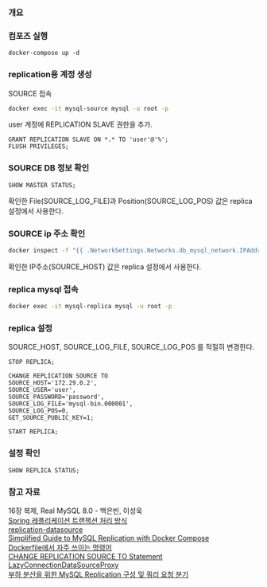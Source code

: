 ### 개요

### 컴포즈 실행 
```
docker-compose up -d
```

### replication용 계정 생성

SOURCE 접속

```bash
docker exec -it mysql-source mysql -u root -p
```

user 계정에 REPLICATION SLAVE 권한을 추가. 

```mysql
GRANT REPLICATION SLAVE ON *.* TO 'user'@'%';
FLUSH PRIVILEGES;
```

### SOURCE DB 정보 확인

```mysql
SHOW MASTER STATUS;
```

확인한 File(SOURCE_LOG_FILE)과 Position(SOURCE_LOG_POS) 값은 replica 설정에서 사용한다.

### SOURCE ip 주소 확인

```bash
docker inspect -f "{{ .NetworkSettings.Networks.db_mysql_network.IPAddress }}" mysql-source
```

확인한 IP주소(SOURCE_HOST) 값은 replica 설정에서 사용한다.

### replica mysql 접속

```bash
docker exec -it mysql-replica mysql -u root -p
```

### replica 설정

SOURCE_HOST, SOURCE_LOG_FILE, SOURCE_LOG_POS 를 적절히 변경한다.

```mysql
STOP REPLICA;

CHANGE REPLICATION SOURCE TO 
SOURCE_HOST='172.29.0.2', 
SOURCE_USER='user', 
SOURCE_PASSWORD='password', 
SOURCE_LOG_FILE='mysql-bin.000001',
SOURCE_LOG_POS=0, 
GET_SOURCE_PUBLIC_KEY=1;

START REPLICA;
```

### 설정 확인

```mysql
SHOW REPLICA STATUS;
```

### 참고 자료
16장 복제, Real MySQL 8.0 - 백은빈, 이성욱  
[Spring 레플리케이션 트랜잭션 처리 방식](https://cheese10yun.github.io/spring-transaction/)  
[replication-datasource](https://github.com/kwon37xi/replication-datasource)  
[Simplified Guide to MySQL Replication with Docker Compose](https://www.linkedin.com/pulse/simplified-guide-mysql-replication-docker-compose-rakesh-shekhawat/)  
[Dockerfile에서 자주 쓰이는 명령어](https://www.daleseo.com/dockerfile/)  
[CHANGE REPLICATION SOURCE TO Statement](https://dev.mysql.com/doc/refman/8.1/en/change-replication-source-to.html)  
[LazyConnectionDataSourceProxy](https://kwonnam.pe.kr/wiki/springframework/lazyconnectiondatasourceproxy)  
[부하 분산을 위한 MySQL Replication 구성 및 쿼리 요청 분기](https://chagokx2.tistory.com/100)  
